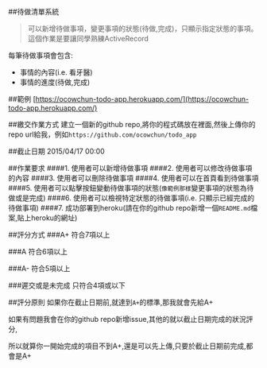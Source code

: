 ##待做清單系統
>可以新增待做事項，變更事項的狀態(待做,完成)，只顯示指定狀態的事項。
這個作業是要讓同學熟練ActiveRecord

每筆待做事項會包含:

* 事情的內容(i.e. 看牙醫)
* 事情的進度(待做,完成)

##範例
[https://ocowchun-todo-app.herokuapp.com/](https://ocowchun-todo-app.herokuapp.com/)

##繳交作業方式
建立一個新的github repo,將你的程式碼放在裡面,然後上傳你的repo url給我，例如`https://github.com/ocowchun/todo_app`

##截止日期
2015/04/17 00:00

##作業要求
####1. 使用者可以新增待做事項
####2. 使用者可以修改待做事項的內容
####3. 使用者可以刪除待做事項
####4. 使用者可以在首頁看到待做事項
####5. 使用者可以點擊按鈕變動待做事項的狀態(`像範例那樣`變更事項的狀態為待做或是完成)
####6. 使用者可以檢視特定狀態的待做事項(i.e. 只顯示已經完成的待做事項)
####7. 成功部署到heroku(請在你的github repo新增一個`README.md`檔案,貼上heroku的網址)

##評分方式
###A+
符合7項以上

###A
符合6項以上

###A-
符合5項以上

###遲交或是未完成
只符合4項或以下

##評分原則
如果你在截止日期前,就達到`A+`的標準,那我就會先給A+

如果有問題我會在你的github repo新增issue,其他的就以截止日期完成的狀況評分,

所以就算你一開始完成的項目不到A+,還是可以先上傳,只要於截止日期前完成,都會是A+
